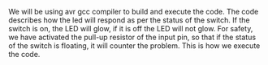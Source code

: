We will be using avr gcc compiler to build and execute the code. The code describes how the led will respond as per the status of the switch. If the switch is on, the LED will glow, if it is off the LED will not glow. For safety, we have activated the pull-up resistor of the input pin, so that if the status of the switch is floating, it will counter the problem. This is how we execute the code.